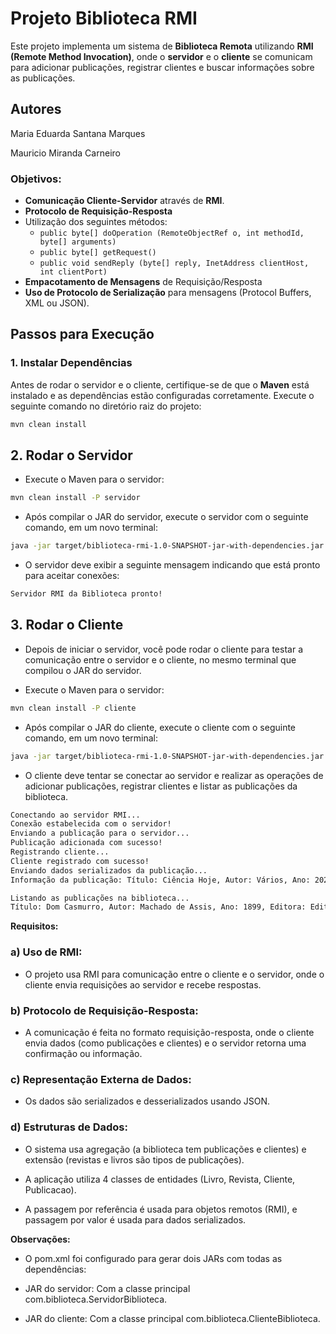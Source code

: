# Projeto Biblioteca RMI

Este projeto implementa um sistema de **Biblioteca Remota** utilizando **RMI (Remote Method Invocation)**, onde o **servidor** e o **cliente** se comunicam para adicionar publicações, registrar clientes e buscar informações sobre as publicações.


## Autores
Maria Eduarda Santana Marques

Mauricio Miranda Carneiro

### Objetivos:

- **Comunicação Cliente-Servidor** através de **RMI**.
- **Protocolo de Requisição-Resposta** 
- Utilização dos seguintes métodos:
  - `public byte[] doOperation (RemoteObjectRef o, int methodId, byte[] arguments)`
  - `public byte[] getRequest()`
  - `public void sendReply (byte[] reply, InetAddress clientHost, int clientPort)`
- **Empacotamento de Mensagens** de Requisição/Resposta 
- **Uso de Protocolo de Serialização** para mensagens (Protocol Buffers, XML ou JSON).
  
## Passos para Execução

### 1. Instalar Dependências

Antes de rodar o servidor e o cliente, certifique-se de que o **Maven** está instalado e as dependências estão configuradas corretamente. Execute o seguinte comando no diretório raiz do projeto:

```bash
mvn clean install
```

## 2. Rodar o Servidor

* Execute o Maven para o servidor:
```bash
mvn clean install -P servidor
```
* Após compilar o JAR do servidor, execute o servidor com o seguinte comando, em um novo terminal:
```bash
java -jar target/biblioteca-rmi-1.0-SNAPSHOT-jar-with-dependencies.jar com.biblioteca.ServidorBiblioteca
```
* O servidor deve exibir a seguinte mensagem indicando que está pronto para aceitar conexões:

```bash
Servidor RMI da Biblioteca pronto!
```
## 3. Rodar o Cliente
* Depois de iniciar o servidor, você pode rodar o cliente para testar a comunicação entre o servidor e o cliente, no mesmo terminal que compilou o JAR do servidor.

* Execute o Maven para o servidor:
```bash
mvn clean install -P cliente
```
* Após compilar o JAR do cliente, execute o cliente com o seguinte comando, em um novo terminal:
```bash
java -jar target/biblioteca-rmi-1.0-SNAPSHOT-jar-with-dependencies.jar com.biblioteca.ClienteBiblioteca
```
* O cliente deve tentar se conectar ao servidor e realizar as operações de adicionar publicações, registrar clientes e listar as publicações da biblioteca.
  
```bash
Conectando ao servidor RMI...
Conexão estabelecida com o servidor!
Enviando a publicação para o servidor...
Publicação adicionada com sucesso!
Registrando cliente...
Cliente registrado com sucesso!
Enviando dados serializados da publicação...
Informação da publicação: Título: Ciência Hoje, Autor: Vários, Ano: 2023, Nº Edição: 150, Periodicidade: Mensal

Listando as publicações na biblioteca...
Título: Dom Casmurro, Autor: Machado de Assis, Ano: 1899, Editora: Editora A, Nº Páginas: 256

```
**Requisitos:** 

### a) Uso de RMI: 
* O projeto usa RMI para comunicação entre o cliente e o servidor, onde o cliente envia requisições ao servidor e recebe respostas.

### b) Protocolo de Requisição-Resposta: 
* A comunicação é feita no formato requisição-resposta, onde o cliente envia dados (como publicações e clientes) e o servidor retorna uma confirmação ou informação.

### c) Representação Externa de Dados: 
* Os dados são serializados e desserializados usando JSON.

### d) Estruturas de Dados:

* O sistema usa agregação (a biblioteca tem publicações e clientes) e extensão (revistas e livros são tipos de publicações).

* A aplicação utiliza 4 classes de entidades (Livro, Revista, Cliente, Publicacao).

* A passagem por referência é usada para objetos remotos (RMI), e passagem por valor é usada para dados serializados.

**Observações:** 
* O pom.xml foi configurado para gerar dois JARs com todas as dependências:

* JAR do servidor: Com a classe principal com.biblioteca.ServidorBiblioteca.

* JAR do cliente: Com a classe principal com.biblioteca.ClienteBiblioteca.

